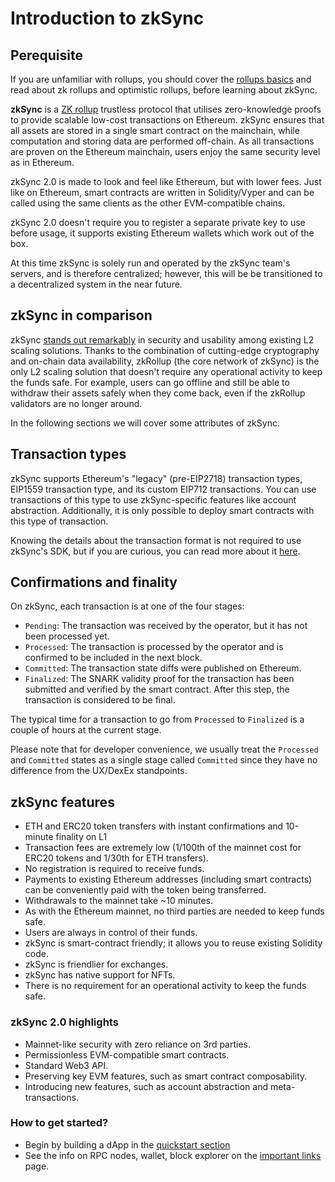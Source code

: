 # Introduction to zkSync

## Perequisite

If you are unfamiliar with rollups, you should cover the [rollups basics](./rollups.md) and read about zk rollups and optimistic rollups, before learning about zkSync.

**zkSync** is a [ZK rollup](./rollups.md) trustless protocol that utilises zero-knowledge proofs to provide scalable low-cost transactions on Ethereum. 
zkSync ensures that all assets are stored in a single smart contract on the mainchain, while computation and storing data are performed off-chain. As all transactions are proven on the Ethereum mainchain, users enjoy the same security level as in Ethereum.

zkSync 2.0 is made to look and feel like Ethereum, but with lower fees. Just like on Ethereum, smart contracts are written in Solidity/Vyper and can be called using the same clients as the other EVM-compatible chains.

zkSync 2.0 doesn't require you to register a separate private key to use before usage, it supports existing Ethereum wallets which work out of the box.


At this time zkSync is solely run and operated by the zkSync team's servers, and is therefore centralized; however, this will be be transitioned to a decentralized system in the near future.

## zkSync in comparison

zkSync [stands out remarkably](https://blog.matter-labs.io/evaluating-ethereum-l2-scaling-solutions-a-comparison-framework-b6b2f410f955) in security and usability among existing L2 scaling solutions. 
Thanks to the combination of cutting-edge cryptography and on-chain data availability, zkRollup (the core network of zkSync) is the only L2 scaling solution that doesn't require any operational activity to keep the funds safe. 
For example, users can go offline and still be able to withdraw their assets safely when they come back, even if the zkRollup validators are no longer around.

In the following sections we will cover some attributes of zkSync.

## Transaction types

zkSync supports Ethereum's "legacy" (pre-EIP2718) transaction types, EIP1559 transaction type, and its custom EIP712 transactions. You can use transactions of this type to use zkSync-specific features like account abstraction. 
Additionally, it is only possible to deploy smart contracts with this type of transaction.

Knowing the details about the transaction format is not required to use zkSync's SDK, but if you are curious, you can read more about it [here](../../api/api.md#eip712).


## Confirmations and finality

On zkSync, each transaction is at one of the four stages:

- `Pending`: The transaction was received by the operator, but it has not been processed yet.
- `Processed`: The transaction is processed by the operator and is confirmed to be included in the next block.
- `Committed`: The transaction state diffs were published on Ethereum.
- `Finalized`: The SNARK validity proof for the transaction has been submitted and verified by the smart contract. After this step, the transaction is considered to be final.

The typical time for a transaction to go from `Processed` to `Finalized` is a couple of hours at the current stage.

Please note that for developer convenience, we usually treat the `Processed` and `Committed` states as a single stage called `Committed` since they have no difference from the UX/DexEx standpoints.


## zkSync features

- ETH and ERC20 token transfers with instant confirmations and 10-minute finality on L1
- Transaction fees are extremely low (1/100th of the mainnet cost for ERC20 tokens and 1/30th for ETH transfers).
- No registration is required to receive funds.
- Payments to existing Ethereum addresses (including smart contracts) can be conveniently paid with the token being transferred.
- Withdrawals to the mainnet take ~10 minutes.
- As with the Ethereum mainnet, no third parties are needed to keep funds safe.
- Users are always in control of their funds.
- zkSync is smart-contract friendly; it allows you to reuse existing Solidity code.
- zkSync is friendlier for exchanges.
- zkSync has native support for NFTs.
- There is no requirement for an operational activity to keep the funds safe.

### zkSync 2.0 highlights

- Mainnet-like security with zero reliance on 3rd parties.
- Permissionless EVM-compatible smart contracts.
- Standard Web3 API.
- Preserving key EVM features, such as smart contract composability.
- Introducing new features, such as account abstraction and meta-transactions.

### How to get started?

- Begin by building a dApp in the [quickstart section](../../developer-guides/hello-world.md)
- See the info on RPC nodes, wallet, block explorer on the [important links](../troubleshooting/important-links.md) page.